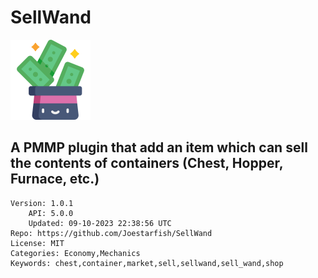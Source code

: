 # SellWand
<img src="https://raw.githubusercontent.com/Joestarfish/SellWand/db593fd3c9c4708b7206f460a763f7eb7fc9f9f9/icon.png" width="128" height="128" />

## A PMMP plugin that add an item which can sell the contents of containers (Chest, Hopper, Furnace, etc.)
```properties
Version: 1.0.1
    API: 5.0.0
    Updated: 09-10-2023 22:38:56 UTC
Repo: https://github.com/Joestarfish/SellWand
License: MIT
Categories: Economy,Mechanics
Keywords: chest,container,market,sell,sellwand,sell_wand,shop
```